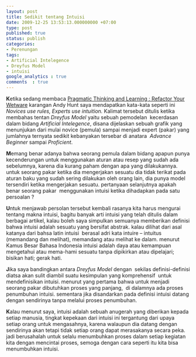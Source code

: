 ```yaml
---
layout: post
title: Sedikit tentang Intuisi
date: 2009-12-25 13:53:13.000000000 +07:00
type: post
published: true
status: publish
categories:
- Perenungan
tags:
- Artificial Intelegence
- Dreyfus Model
- intuisi
google_analytics : true
comments  : true
---
```

**K**etika sedang membaca [Pragmatic Thinking and Learning : Refactor Your Wetware](http://pragprog.com/titles/ahptl/pragmatic-thinking-and-learning) karangan Andy Hunt saya mendapatkan kata-kata seperti ini *Novices use rules, Experts use intuition.* Kalimat tersebut ditulis ketika membahas tentan *Dreyfus Model* yaitu sebuah pemodelan  kecerdasan dalam bidang *Artificial Intelegence*, disana dijelaskan sebuah grafik yang menunjukan dari mulai novice (pemula) sampai menjadi expert (pakar) yang jumlahnya ternyata sedikit kebanyakan tersebar di anatara  *Advance Beginner* sampai *Proficient*.

**M**emang benar adanya bahwa seorang pemula dalam bidang apapun punya kecenderungan untuk menggunakan aturan atau resep yang sudah ada sebelumnya, karena dia kurang paham dengan apa yang dilakukannya. untuk seorang pakar ketika dia mengerjakan sesuatu dia tidak terikat pada aturan baku yang sudah sering dilakukan oleh orang lain, dia punya model tersendiri ketika mengerjakan sesuatu. pertanyaan selanjutnya apakah benar seorang pakar  menggunakan intuisi ketika dihadapkan pada satu persoalan ?

**U**ntuk menjawab persolan tersebut kembali rasanya kita harus mengurai tentang makna intuisi, bagitu banyak arti intuisi yang telah ditulis dalam berbagai artikel, kalau boleh saya simpulkan semuanya memberikan definisi bahwa intuisi adalah sesuatu yang bersifat abstrak. kalau dilihat dari asal katanya dari bahsa latin intuisi  berasal adri kata intuire – intuitus (memandang dan melihat), memandang atau melihat ke dalam. menurut Kamus Besar Bahasa Indonesia intuisi adalah daya atau kemampuan mengetahui atau mema-hami sesuatu tanpa dipikirkan atau dipelajari; bisikan hati; gerak hati.

**J**ika saya bandingkan antara *Dreyfus Model* dengan  sekilas definisi-definisi diatsa akan sulit diambil suatu kesimpulan yang komprehensif  untuk mendefinisikan intuisi. menurut yang pertama bahwa untuk menjadi seorang pakar dibutuhkan proses yang panjang,  di dalamnya ada proses penumbuhan intuisi. sementara jika disandarkan pada definisi intuisi datang dengan sendirinya tanpa melalui proses penumbuhan.

**K**alau menurut saya, intuisi adalah sebuah anugerah yang diberikan kepada setiap manusia, tingkat kepekaan dari intuisi ini tergantung dari upaya setiap orang untuk mengasahnya, karena walaupun dia datang dengan sendirinya akan tetapi tidak setiap orang dapat merasakanya secara peka. jadi berusahalah untuk selalu menumbuhkan proses dalam setiap kegiatan kita dengan mencintai proses, semoga dengan cara seperti itu kita bisa menumbuhkan intuisi.

